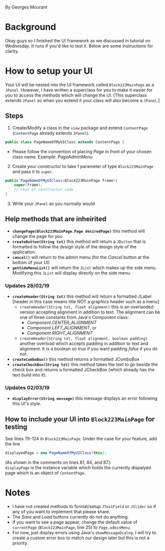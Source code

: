 By Georges Mourant

# Background

Okay guys so I finished the UI framework as we discussed in tutorial on Wednesday.
It runs if you'd like to test it. Below are some instructions for clarity.

# How to setup your UI
Your UI will be nested into the UI framework called `Block223MainPage` as a `JPanel`.
However, I have written a superclass for you to make it easier for you to access the methods
which will change the UI. [This superclass extends `JPanel` so when you extend it your class
will also become a `JPanel`.]

## Steps
1. Create/Modify a class in the `view` package and extend `ContentPage` (`ContentPage` already extends `JPanel`).

``` java
public class PageNameOfMyUIClass extends ContentPage {
```

- Please follow the convention of placing *Page* in front of your chosen class name.
Example: *PageAdminMenu*

2. Create your constructor to take 1 parameter of type `Block223MainPage` and pass it to `super`.

``` java
public PageNameOfMyUIClass(Block223MainPage frame){
    super(frame);
    // rest of constructor code
}
```

3. Write your `JPanel` as you normally would

## Help methods that are inheirited
- **`changePage(Block223MainPage.Page desiredPage)`** this method will change the page for you
- **`createButton(String txt)`** this method will return a `JButton` that is formatted 
to follow the design style of the design style of the application.
- **`cancel()`** will return to the admin menu (for the *Cancel* button at the bottom of your UI)
- **`getSideMenuList()`** will return the `JList` which makes up the side menu.
Modifying this `JList` will display directly on the side menu.
### Updates 28/02/19
- **`createHeader(String txt)`** this method will return a formatted JLabel
[header in this case means title NOT a graphics header such as a menu]
  - `createHeader(String txt, float alignment)` this is an overlaoded version accepting
alignment in addition to text. The alignment can be one of three constants from Java's Component class:
    - *Component.CENTER_ALIGNMENT*
    - *Component.LEFT_ALIGNMENT*, or
    - *Component.RIGHT_ALIGNMENT*
  - `createHeader(String txt, float alignment, boolean padding)` another overload which accepts
padding in addition to text and alignment. It is a boolean so *true* if you want padding
*false* if you do not.
- **`createComboBox()`** this method returns a formatted JComboBox<String>
- **`createCheckBox(String txt)`** this method takes the text to go beside the check box
and returns a formatted JCheckBox (which already has the text build into it).
### Updates 02/03/19
- **`displayError(String message)`** this message displays an error following this UI's style.

## How to include your UI into `Block223MainPage` for testing
See lines 79-124 in `Block223MainPage`.
Under the case for your feature, add the line
```java
displayedPage = new PageNameOfMyUIClass(this);
```
(As shown in the comments on lines 81, 84, and 87.)  
`displayPage` is the instance variable which holds the currently dispalyed page 
which is an object of `ContentPage`.

# Notes
- I have not created methods to format/setup `JTextField` or `JSlider` so if any of you want to
implement that please share.
- The *Save* and *Load* buttons currently do not do anything.
- If you want to see a page appear, change the default value of `currentPage` (`Block223MainPage`, line 25) to `Page.adminMenu`.
- For now, just display errors using Java's `showMessageDialog`. I will try to create a custom error box
to match our design later but this is not a priority.
